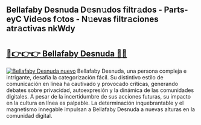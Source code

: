 ## Bellafaby Desnuda D𝚎sn𝚞dos filtr𝚊dos - Parts-eyC Vid𝚎os f𝚘tos - N𝚞evas filtr𝚊ciones atr𝚊ctivas nkWdy

# <h2><a href="http://mb2wvk.tromn.icu/?c=Bellafaby+Desnuda">🔗👉👉👉 Bellafaby Desnuda 🔗🔗</a></h2>

[![Bellafaby Desnuda nuevo](https://i.imgur.com/pEAQMta.gif)](http://mb2wvk.tromn.icu/?c=Bellafaby+Desnuda)
Bellafaby Desnuda, una persona compleja e intrigante, desafía la categorización fácil. Su distintivo estilo de comunicación en línea ha cautivado y provocado críticas, generando debates sobre privacidad, autoexpresión y la dinámica de las comunidades digitales. A pesar de la incertidumbre de sus acciones futuras, su impacto en la cultura en línea es palpable. La determinación inquebrantable y el magnetismo innegable impulsan a Bellafaby Desnuda a nuevas alturas en la comunidad digital.

